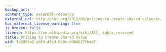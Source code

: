 ```yaml
---
backup_url: ''
content_type: external-resource
external_url: http://hbr.org/2012/06/pricing-to-create-shared-value/ar/1
has_external_license_warning: true
is_broken: false
license: https://en.wikipedia.org/wiki/All_rights_reserved
title: Pricing to Create Shared Value
uid: 3d2d95a2-a8f9-49ed-8e0c-d904617fbad7
---
```

